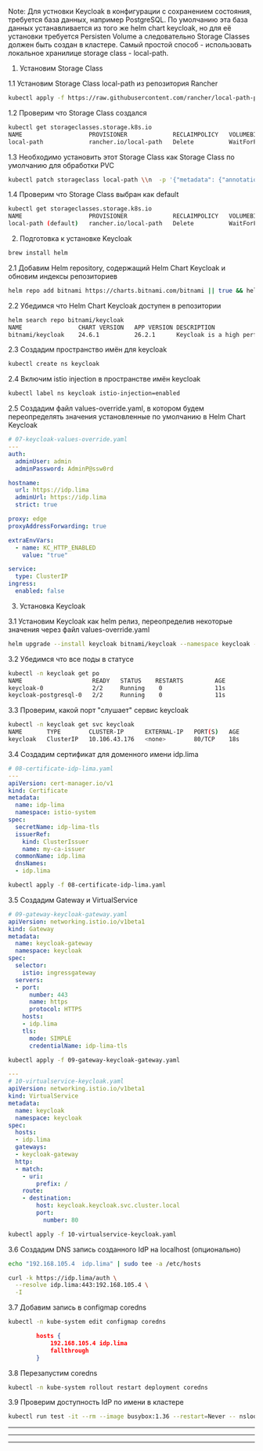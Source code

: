 

Note: Для устновки Keycloak в конфигурации с сохранением состояния, требуется база данных, например PostgreSQL. По умолчанию эта база данных устанавливается из того же helm chart keycloak, но для её установки требуется Persisten Volume а следовательно Storage Classes должен быть создан в кластере. Самый простой способ - использовать локальное хранилице storage class - local-path.

1. Установим Storage Class

1.1 Установим Storage Class local-path из репозитория Rancher

```bash
kubectl apply -f https://raw.githubusercontent.com/rancher/local-path-provisioner/master/deploy/local-path-storage.yaml
```

1.2 Проверим что Storage Class создался

```bash
kubectl get storageclasses.storage.k8s.io
NAME                   PROVISIONER             RECLAIMPOLICY   VOLUMEBINDINGMODE      ALLOWVOLUMEEXPANSION   AGE
local-path             rancher.io/local-path   Delete          WaitForFirstConsumer   false                  11s
```


1.3 Необходимо установить этот Storage Class как Storage Class по умолчанию для обработки PVC

```bash
kubectl patch storageclass local-path \\n  -p '{"metadata": {"annotations":{"storageclass.kubernetes.io/is-default-class":"true"}}}'
```


1.4 Проверим что Storage Class выбран как default
```bash
kubectl get storageclasses.storage.k8s.io
NAME                   PROVISIONER             RECLAIMPOLICY   VOLUMEBINDINGMODE      ALLOWVOLUMEEXPANSION   AGE
local-path (default)   rancher.io/local-path   Delete          WaitForFirstConsumer   false                  18s
```


2. Подготовка к установке Keycloak


```bash
brew install helm
```


2.1 Добавим Helm repository, содержащий Helm Chart Keycloak и обновим индексы репозиториев

```bash
helm repo add bitnami https://charts.bitnami.com/bitnami || true && helm repo update
```

2.2 Убедимся что Helm Chart Keycloak доступен в репозитории

```bash
helm search repo bitnami/keycloak
NAME            	CHART VERSION	APP VERSION	DESCRIPTION                                       
bitnami/keycloak	24.6.1       	26.2.1     	Keycloak is a high performance Java-based ident...
```

2.3 Создадим пространство имён для keycloak

```bash
kubectl create ns keycloak
```

2.4 Включим istio injection в пространстве имён keycloak

```bash
kubectl label ns keycloak istio-injection=enabled
```

2.5 Создадим файл values-override.yaml, в котором будем переопределять значения установленные по умолчанию в Helm Chart Keycloak

```yaml
# 07-keycloak-values-override.yaml
---
auth:
  adminUser: admin
  adminPassword: AdminP@ssw0rd

hostname:
  url: https://idp.lima
  adminUrl: https://idp.lima
  strict: true

proxy: edge
proxyAddressForwarding: true

extraEnvVars:
  - name: KC_HTTP_ENABLED
    value: "true"

service:
  type: ClusterIP
ingress:
  enabled: false
```


3. Установка Keycloak

3.1 Установим Keycloak как helm релиз, переопределив некоторые значения через файл values-override.yaml

```bash
helm upgrade --install keycloak bitnami/keycloak --namespace keycloak -f 07-keycloak-values-override.yaml
```

3.2 Убедимся что все поды в статусе 

```bash
kubectl -n keycloak get po
NAME                    READY   STATUS    RESTARTS         AGE
keycloak-0              2/2     Running    0               11s
keycloak-postgresql-0   2/2     Running    0               11s
```

3.3 Проверим, какой порт "слушает" сервис keycloak

```bash
kubectl -n keycloak get svc keycloak
NAME       TYPE        CLUSTER-IP      EXTERNAL-IP   PORT(S)   AGE
keycloak   ClusterIP   10.106.43.176   <none>        80/TCP    18s
```


3.4 Создадим сертификат для доменного имени idp.lima

```yaml
# 08-certificate-idp-lima.yaml
---
apiVersion: cert-manager.io/v1
kind: Certificate
metadata:
  name: idp-lima
  namespace: istio-system
spec:
  secretName: idp-lima-tls
  issuerRef:
    kind: ClusterIssuer
    name: my-ca-issuer
  commonName: idp.lima
  dnsNames:
  - idp.lima
```

```bash
kubectl apply -f 08-certificate-idp-lima.yaml
```

3.5 Создадим Gateway и VirtualService
```yaml
# 09-gateway-keycloak-gateway.yaml
apiVersion: networking.istio.io/v1beta1
kind: Gateway
metadata:
  name: keycloak-gateway
  namespace: keycloak
spec:
  selector:
    istio: ingressgateway
  servers:
  - port:
      number: 443
      name: https
      protocol: HTTPS
    hosts:
    - idp.lima
    tls:
      mode: SIMPLE
      credentialName: idp-lima-tls

```

```bash
kubectl apply -f 09-gateway-keycloak-gateway.yaml
```


```yaml
---
# 10-virtualservice-keycloak.yaml
apiVersion: networking.istio.io/v1beta1
kind: VirtualService
metadata:
  name: keycloak
  namespace: keycloak
spec:
  hosts:
  - idp.lima
  gateways:
  - keycloak-gateway
  http:
  - match:
    - uri:
        prefix: /
    route:
    - destination:
        host: keycloak.keycloak.svc.cluster.local
        port:
          number: 80
```


```bash
kubectl apply -f 10-virtualservice-keycloak.yaml
```

3.6 Создадим DNS запись созданного IdP на localhost (опционально)

```bash
echo "192.168.105.4  idp.lima" | sudo tee -a /etc/hosts
```

```bash
curl -k https://idp.lima/auth \
  --resolve idp.lima:443:192.168.105.4 \
  -I
```

3.7 Добавим запись в configmap coredns

```bash
kubectl -n kube-system edit configmap coredns
```

```json
        hosts {
            192.168.105.4 idp.lima
            fallthrough
        }
```

3.8 Перезапустим coredns


```bash
kubectl -n kube-system rollout restart deployment coredns
```

3.9 Проверим доступность IdP по имени в кластере

```bash
kubectl run test -it --rm --image busybox:1.36 --restart=Never -- nslookup idp.lima
```

***
***
***
